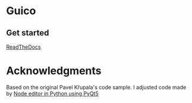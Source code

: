 # Guico

## Get started
[ReadTheDocs](https://guico.readthedocs.io)



# Acknowledgments
Based on the original Pavel Křupala's  code sample.
I adjusted code made by [Node editor in Python using PyQt5](https://gitlab.com/pavel.krupala/pyqt-node-editor-tutorials)
